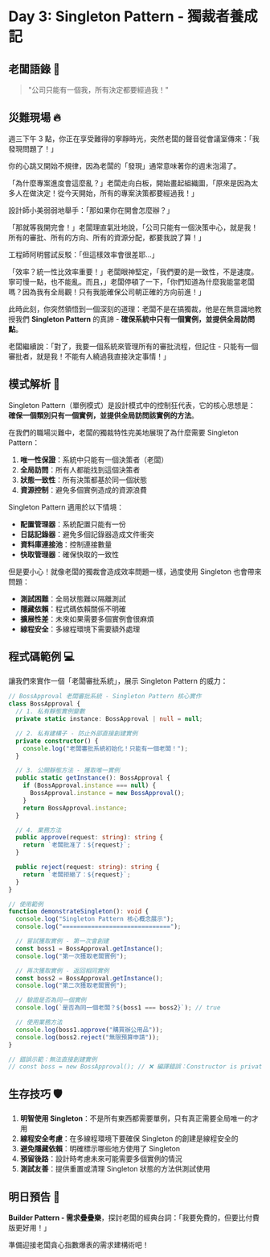 # Day 3: Singleton Pattern - 獨裁者養成記

## 老闆語錄 💬

> "公司只能有一個我，所有決定都要經過我！"

## 災難現場 🔥

週三下午 3 點，你正在享受難得的寧靜時光，突然老闆的聲音從會議室傳來：「我發現問題了！」

你的心跳又開始不規律，因為老闆的「發現」通常意味著你的週末泡湯了。

「為什麼專案進度會這麼亂？」老闆走向白板，開始畫起組織圖，「原來是因為太多人在做決定！從今天開始，所有的專案決策都要經過我！」

設計師小美弱弱地舉手：「那如果你在開會怎麼辦？」

「那就等我開完會！」老闆理直氣壯地說，「公司只能有一個決策中心，就是我！所有的審批、所有的方向、所有的資源分配，都要我說了算！」

工程師阿明嘗試反駁：「但這樣效率會很差耶...」

「效率？統一性比效率重要！」老闆眼神堅定，「我們要的是一致性，不是速度。寧可慢一點，也不能亂。而且，」老闆停頓了一下，「你們知道為什麼我能當老闆嗎？因為我有全局觀！只有我能確保公司朝正確的方向前進！」

此時此刻，你突然領悟到一個深刻的道理：老闆不是在搞獨裁，他是在無意識地教授我們 **Singleton Pattern** 的真諦 - **確保系統中只有一個實例，並提供全局訪問點**。

老闆繼續說：「對了，我要一個系統來管理所有的審批流程，但記住 - 只能有一個審批者，就是我！不能有人繞過我直接決定事情！」

## 模式解析 🧠

Singleton Pattern（單例模式）是設計模式中的控制狂代表，它的核心思想是：**確保一個類別只有一個實例，並提供全局訪問該實例的方法**。

在我們的職場災難中，老闆的獨裁特性完美地展現了為什麼需要 Singleton Pattern：

1. **唯一性保證**：系統中只能有一個決策者（老闆）
2. **全局訪問**：所有人都能找到這個決策者
3. **狀態一致性**：所有決策都基於同一個狀態
4. **資源控制**：避免多個實例造成的資源浪費

Singleton Pattern 適用於以下情境：

- **配置管理器**：系統配置只能有一份
- **日誌記錄器**：避免多個記錄器造成文件衝突
- **資料庫連接池**：控制連接數量
- **快取管理器**：確保快取的一致性

但是要小心！就像老闆的獨裁會造成效率問題一樣，過度使用 Singleton 也會帶來問題：

- **測試困難**：全局狀態難以隔離測試
- **隱藏依賴**：程式碼依賴關係不明確
- **擴展性差**：未來如果需要多個實例會很麻煩
- **線程安全**：多線程環境下需要額外處理

## 程式碼範例 💻

讓我們來實作一個「老闆審批系統」，展示 Singleton Pattern 的威力：

```ts
// BossApproval 老闆審批系統 - Singleton Pattern 核心實作
class BossApproval {
  // 1. 私有靜態實例變數
  private static instance: BossApproval | null = null;

  // 2. 私有建構子 - 防止外部直接創建實例
  private constructor() {
    console.log("老闆審批系統初始化！只能有一個老闆！");
  }

  // 3. 公開靜態方法 - 獲取唯一實例
  public static getInstance(): BossApproval {
    if (BossApproval.instance === null) {
      BossApproval.instance = new BossApproval();
    }
    return BossApproval.instance;
  }

  // 4. 業務方法
  public approve(request: string): string {
    return `老闆批准了：${request}`;
  }

  public reject(request: string): string {
    return `老闆拒絕了：${request}`;
  }
}

// 使用範例
function demonstrateSingleton(): void {
  console.log("Singleton Pattern 核心概念展示");
  console.log("==============================");

  // 嘗試獲取實例 - 第一次會創建
  const boss1 = BossApproval.getInstance();
  console.log("第一次獲取老闆實例");

  // 再次獲取實例 - 返回相同實例
  const boss2 = BossApproval.getInstance();
  console.log("第二次獲取老闆實例");

  // 驗證是否為同一個實例
  console.log(`是否為同一個老闆？${boss1 === boss2}`); // true

  // 使用業務方法
  console.log(boss1.approve("購買辦公用品"));
  console.log(boss2.reject("無限預算申請"));
}

// 錯誤示範：無法直接創建實例
// const boss = new BossApproval(); // ❌ 編譯錯誤：Constructor is private
```

## 生存技巧 🛡️

1. **明智使用 Singleton**：不是所有東西都需要單例，只有真正需要全局唯一的才用
2. **線程安全考慮**：在多線程環境下要確保 Singleton 的創建是線程安全的
3. **避免隱藏依賴**：明確標示哪些地方使用了 Singleton
4. **預留後路**：設計時考慮未來可能需要多個實例的情況
5. **測試友善**：提供重置或清理 Singleton 狀態的方法供測試使用

## 明日預告 🔮

**Builder Pattern - 需求疊疊樂**，探討老闆的經典台詞：「我要免費的，但要比付費版更好用！」

準備迎接老闆貪心指數爆表的需求建構術吧！
